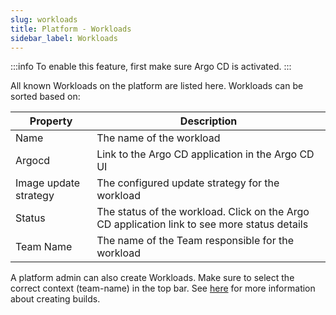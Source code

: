 ```yaml
---
slug: workloads
title: Platform - Workloads
sidebar_label: Workloads
---
```


:::info
To enable this feature, first make sure Argo CD is activated.
:::

All known Workloads on the platform are listed here. Workloads can be sorted based on:

| Property      | Description                                            |
| ------------- | ------------------------------------------------------ |
| Name          | The name of the workload                                    |
| Argocd        | Link to the Argo CD application in the Argo CD UI           |
| Image update strategy | The configured update strategy for the workload |
| Status        | The status of the workload. Click on the Argo CD application link to see more status details |
| Team Name     | The name of the Team responsible for the workload      |

A platform admin can also create Workloads. Make sure to select the correct context (team-name) in the top bar. See [here](/docs/for-devs/console/workloads.md) for more information about creating builds.